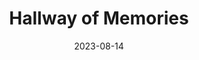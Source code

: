 ---
title: "Hallway of Memories"
date: 2023-08-14
draft: false
summary: "A collection of treasured pictures ✨"
tags: ["space"]
categories: ["computer science"]
---